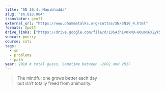 ```yaml
---
title: "SN 10.4: Maṇibhadda"
slug: "sn.010.004"
translator: geoff
external_url: "https://www.dhammatalks.org/suttas/SN/SN10_4.html"
formats: [pdf]
drive_links: ["https://drive.google.com/file/d/1D5A3hIv0kMO-60UmK6XZyF5iJtHF-4pV/view?usp=drivesdk"]
subcat: poetry
course: sati
tags:
  - sn
  - problems
  - path
year: 2010 # total guess. Sometime between ~2002 and 2017
---
```


> The mindful one grows better each day  
but isn’t totally freed from animosity.
